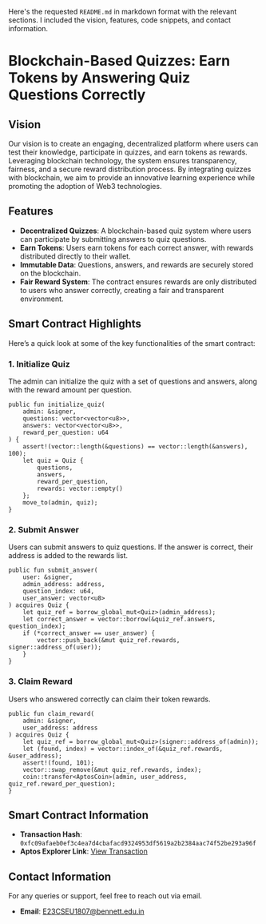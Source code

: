 Here's the requested `README.md` in markdown format with the relevant sections. I included the vision, features, code snippets, and contact information.


# Blockchain-Based Quizzes: Earn Tokens by Answering Quiz Questions Correctly

## Vision
Our vision is to create an engaging, decentralized platform where users can test their knowledge, participate in quizzes, and earn tokens as rewards. Leveraging blockchain technology, the system ensures transparency, fairness, and a secure reward distribution process. By integrating quizzes with blockchain, we aim to provide an innovative learning experience while promoting the adoption of Web3 technologies.

## Features

- **Decentralized Quizzes**: A blockchain-based quiz system where users can participate by submitting answers to quiz questions.
- **Earn Tokens**: Users earn tokens for each correct answer, with rewards distributed directly to their wallet.
- **Immutable Data**: Questions, answers, and rewards are securely stored on the blockchain.
- **Fair Reward System**: The contract ensures rewards are only distributed to users who answer correctly, creating a fair and transparent environment.

## Smart Contract Highlights

Here’s a quick look at some of the key functionalities of the smart contract:

### 1. Initialize Quiz
The admin can initialize the quiz with a set of questions and answers, along with the reward amount per question.

```move
public fun initialize_quiz(
    admin: &signer, 
    questions: vector<vector<u8>>, 
    answers: vector<vector<u8>>, 
    reward_per_question: u64
) {
    assert!(vector::length(&questions) == vector::length(&answers), 100);
    let quiz = Quiz { 
        questions, 
        answers, 
        reward_per_question, 
        rewards: vector::empty() 
    };
    move_to(admin, quiz);
}
```

### 2. Submit Answer
Users can submit answers to quiz questions. If the answer is correct, their address is added to the rewards list.

```move
public fun submit_answer(
    user: &signer,
    admin_address: address,
    question_index: u64,
    user_answer: vector<u8>
) acquires Quiz {
    let quiz_ref = borrow_global_mut<Quiz>(admin_address);
    let correct_answer = vector::borrow(&quiz_ref.answers, question_index);
    if (*correct_answer == user_answer) {
        vector::push_back(&mut quiz_ref.rewards, signer::address_of(user));
    }
}
```

### 3. Claim Reward
Users who answered correctly can claim their token rewards.

```move
public fun claim_reward(
    admin: &signer,
    user_address: address
) acquires Quiz {
    let quiz_ref = borrow_global_mut<Quiz>(signer::address_of(admin));
    let (found, index) = vector::index_of(&quiz_ref.rewards, &user_address);
    assert!(found, 101);
    vector::swap_remove(&mut quiz_ref.rewards, index);
    coin::transfer<AptosCoin>(admin, user_address, quiz_ref.reward_per_question);
}
```

## Smart Contract Information

- **Transaction Hash**: `0xfc09afaeb0ef3c4ea7d4cbafacd9324953df5619a2b2384aac74f52be293a96f`
- **Aptos Explorer Link**: [View Transaction](https://explorer.aptoslabs.com/txn/0xfc09afaeb0ef3c4ea7d4cbafacd9324953df5619a2b2384aac74f52be293a96f?network=devnet)

## Contact Information

For any queries or support, feel free to reach out via email.

- **Email**: [E23CSEU1807@bennett.edu.in](mailto:E23CSEU1807@bennett.edu.in)

